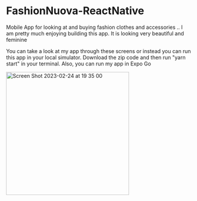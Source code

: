 # FashionNuova-ReactNative
Mobile App for looking at and buying fashion clothes and accessories ..
I am pretty much enjoying building this app. 
It is looking very beautiful and feminine

You can take a look at my app through these screens or instead you can run this app in your local simulator. Download the zip code and then run "yarn start" in your terminal. Also, you can run my app in Expo Go

<img width="334" alt="Screen Shot 2023-02-24 at 19 35 00" src="https://user-images.githubusercontent.com/77502194/221308381-baf78b7f-7595-4ba4-8fb4-305faa58462b.png">
